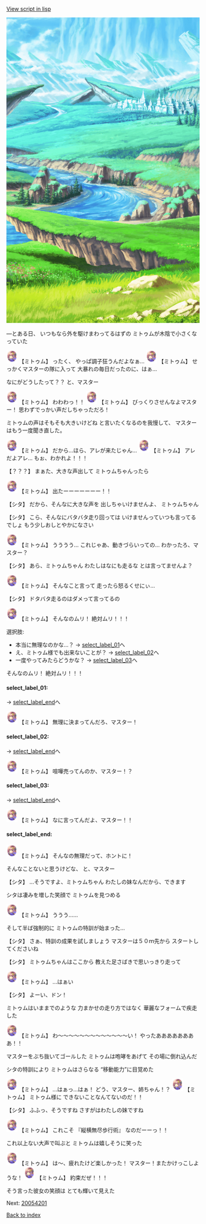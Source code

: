 [View script in lisp](../scripts/20053204.txt)

![plain.png](../images/backgrounds/plain.png)

—とある日、
いつもなら外を駆けまわってるはずの
ミトゥムが木陰で小さくなっていた

<img src="../images/units/200531.png" alt="200531.png" height="34"/>
【ミトゥム】
ったく、
やっぱ調子狂うんだよなぁ…

<img src="../images/units/200531.png" alt="200531.png" height="34"/>
【ミトゥム】
せっかくマスターの隊に入って
大暴れの毎日だったのに、はぁ…

なにがどうしたって？？
と、マスター

<img src="../images/units/200531.png" alt="200531.png" height="34"/>
【ミトゥム】
わわわっ！！

<img src="../images/units/200531.png" alt="200531.png" height="34"/>
【ミトゥム】
びっくりさせんなよマスター！
思わずでっかい声だしちゃっただろ！

ミトゥムの声はそもそも大きいけどね
と言いたくなるのを我慢して、
マスターはもう一度聞き直した。

<img src="../images/units/200531.png" alt="200531.png" height="34"/>
【ミトゥム】
だから…ほら、アレが来たじゃん…

<img src="../images/units/200531.png" alt="200531.png" height="34"/>
【ミトゥム】
アレだよアレ…
もぉ、わかれよ！！！

【？？？】
まぁた、大きな声出して
ミトゥムちゃんったら

<img src="../images/units/200531.png" alt="200531.png" height="34"/>
【ミトゥム】
出たーーーーーーー！！

【シタ】
だから、そんなに大きな声を
出しちゃいけませんよ、
ミトゥムちゃん

【シタ】
こら、そんなにバタバタ走り回っては
いけませんっていつも言ってるでしょ
もう少しおしとやかになさい

<img src="../images/units/200531.png" alt="200531.png" height="34"/>
【ミトゥム】
うううう…
これじゃあ、動きづらいっての…
わかったろ、マスター？

【シタ】
あら、ミトゥムちゃん
わたしはなにも走るな
とは言ってませんよ？

<img src="../images/units/200531.png" alt="200531.png" height="34"/>
【ミトゥム】
そんなこと言って
走ったら怒るくせにぃ…

【シタ】
ドタバタ走るのはダメって言ってるの

<img src="../images/units/200531.png" alt="200531.png" height="34"/>
【ミトゥム】
そんなのムリ！
絶対ムリ！！！

選択肢:
- 本当に無理なのかな…？ → [select_label_01](#select_label_01)へ
- え、ミトゥム様でも出来ないことが？ → [select_label_02](#select_label_02)へ
- 一度やってみたらどうかな？ → [select_label_03](#select_label_03)へ

そんなのムリ！
絶対ムリ！！！

#### select_label_01:
 → [select_label_end](#select_label_end)へ

<img src="../images/units/200531.png" alt="200531.png" height="34"/>
【ミトゥム】
無理に決まってんだろ、マスター！

#### select_label_02:
 → [select_label_end](#select_label_end)へ

<img src="../images/units/200531.png" alt="200531.png" height="34"/>
【ミトゥム】
喧嘩売ってんのか、マスター！？

#### select_label_03:
 → [select_label_end](#select_label_end)へ

<img src="../images/units/200531.png" alt="200531.png" height="34"/>
【ミトゥム】
なに言ってんだよ、マスター！！

#### select_label_end:

<img src="../images/units/200531.png" alt="200531.png" height="34"/>
【ミトゥム】
そんなの無理だって、ホントに！

そんなことないと思うけどな、
と、マスター

【シタ】
…そうですよ、ミトゥムちゃん
わたしの妹なんだから、できます

シタは凄みを増した笑顔で
ミトゥムを見つめる

<img src="../images/units/200531.png" alt="200531.png" height="34"/>
【ミトゥム】
ううう……

そして半ば強制的に
ミトゥムの特訓が始まった…

【シタ】
さぁ、特訓の成果を試しましょう
マスターは５０ｍ先から
スタートしてくださいね

【シタ】
ミトゥムちゃんはここから
教えた足さばきで思いっきり走って

<img src="../images/units/200531.png" alt="200531.png" height="34"/>
【ミトゥム】
…はぁい

【シタ】
よーい、ドン！

ミトゥムはいままでのような
力まかせの走り方ではなく
華麗なフォームで疾走した

<img src="../images/units/200531.png" alt="200531.png" height="34"/>
【ミトゥム】
わ〜〜〜〜〜〜〜〜〜〜〜〜〜い！
やったああああああああ！！

マスターをぶち抜いてゴールした
ミトゥムは咆哮をあげて
その場に倒れ込んだ

シタの特訓により
ミトゥムはさらなる
“移動能力”に目覚めた

<img src="../images/units/200531.png" alt="200531.png" height="34"/>
【ミトゥム】
…はぁっ…はぁ！
どう、マスター、姉ちゃん！？

<img src="../images/units/200531.png" alt="200531.png" height="34"/>
【ミトゥム】
ミトゥム様に
できないことなんてないのだ！！

【シタ】
ふふっ、そうですね
さすがはわたしの妹ですね

<img src="../images/units/200531.png" alt="200531.png" height="34"/>
【ミトゥム】
これこそ
『縦横無尽歩行術』
なのだーーっ！！

これ以上ない大声で叫ぶと
ミトゥムは嬉しそうに笑った

<img src="../images/units/200531.png" alt="200531.png" height="34"/>
【ミトゥム】
は〜、疲れたけど楽しかった！
マスター！またかけっこしような！

<img src="../images/units/200531.png" alt="200531.png" height="34"/>
【ミトゥム】
約束だぜ！！！

そう言った彼女の笑顔は
とても輝いて見えた


Next: [20054201](20054201.md)

[Back to index](index.md)
